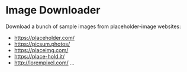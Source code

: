 # Image Downloader
Download a bunch of sample images from placeholder-image websites:
- https://placeholder.com/
- https://picsum.photos/
- https://placeimg.com/
- https://place-hold.it/
- http://lorempixel.com/
...
